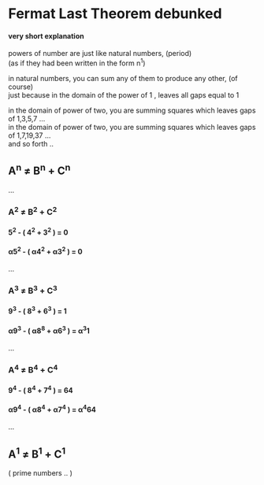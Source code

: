 # Fermat Last Theorem debunked
#### very short explanation  
powers of number are just like natural numbers, (period)  
(as if they had been written in the form n<sup>1</sup>)  
  
in natural numbers, you can sum any of them to produce any other, (of course)    
just because in the domain of the power of 1 , leaves all gaps equal to 1  
  
in the domain of power of two,  you are summing squares which leaves gaps of 1,3,5,7 ...  
in the domain of power of two,  you are summing squares which leaves gaps of 1,7,19,37 ...  
and so forth ..  

## A<sup>n</sup> &ne; B<sup>n</sup> + C<sup>n</sup>  
... 

### A<sup>2</sup> &ne; B<sup>2</sup> + C<sup>2</sup>  
####  5<sup>2</sup> - ( 4<sup>2</sup> + 3<sup>2</sup> ) = 0  

####  &alpha;5<sup>2</sup> - ( &alpha;4<sup>2</sup> + &alpha;3<sup>2</sup> ) = 0  
...  
  
### A<sup>3</sup> &ne; B<sup>3</sup> + C<sup>3</sup>  
####  9<sup>3</sup> - ( 8<sup>3</sup> + 6<sup>3</sup> ) = 1  
####  &alpha;9<sup>3</sup> - ( &alpha;8<sup>8</sup> + &alpha;6<sup>3</sup> ) = &alpha;<sup>3</sup>1  
...   

### A<sup>4</sup> &ne; B<sup>4</sup> + C<sup>4</sup>  
####  9<sup>4</sup> - ( 8<sup>4</sup> + 7<sup>4</sup> ) = 64  
####  &alpha;9<sup>4</sup> - ( &alpha;8<sup>4</sup> + &alpha;7<sup>4</sup> ) = &alpha;<sup>4</sup>64  
...  
  
## A<sup>1</sup> &ne; B<sup>1</sup> + C<sup>1</sup>  
( prime numbers .. )  

